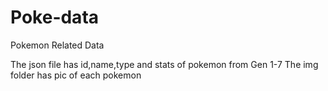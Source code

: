 # Poke-data
Pokemon Related Data

The json file has id,name,type and stats of pokemon from Gen 1-7
The img folder has pic of each pokemon
